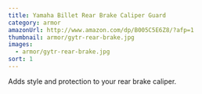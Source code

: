 ```yaml
---
title: Yamaha Billet Rear Brake Caliper Guard
category: armor
amazonUrl: http://www.amazon.com/dp/B005C5E6Z8/?afp=1
thumbnail: armor/gytr-rear-brake.jpg
images:
  - armor/gytr-rear-brake.jpg
sort: 1
---
```


Adds style and protection to your rear brake caliper.

